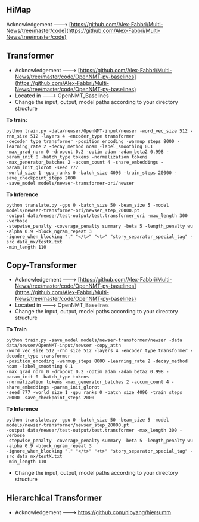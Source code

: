 
## HiMap
Acknowledgement --->    [https://github.com/Alex-Fabbri/Multi-News/tree/master/code](https://github.com/Alex-Fabbri/Multi-News/tree/master/code)  


## Transformer

 - Acknowledgement ---> [https://github.com/Alex-Fabbri/Multi-News/tree/master/code/OpenNMT-py-baselines](https://github.com/Alex-Fabbri/Multi-News/tree/master/code/OpenNMT-py-baselines)
- Located in ---> OpenNMT_Baselines
- Change the input, output, model paths according to your directory structure

**To train:**

    python train.py -data/newser/OpenNMT-input/newser -word_vec_size 512 -rnn_size 512 -layers 4 -encoder_type transformer 
    -decoder_type transformer -position_encoding -warmup_steps 8000 -learning_rate 2 -decay_method noam -label_smoothing 0.1 
    -max_grad_norm 0 -dropout 0.2 -optim adam -adam_beta2 0.998 -param_init 0 -batch_type tokens -normalization tokens 
    -max_generator_batches 2 -accum_count 4 -share_embeddings -param_init_glorot -seed 777
    -world_size 1 -gpu_ranks 0 -batch_size 4096 -train_steps 20000 -save_checkpoint_steps 2000 
    -save_model models/newser-transformer-ori/newser
**To Inference**

    python translate.py -gpu 0 -batch_size 50 -beam_size 5 -model models/newser-transformer-ori/newser_step_20000.pt
    -output data/newser/test-output/test.transformer_ori -max_length 300  -verbose
    -stepwise_penalty -coverage_penalty summary -beta 5 -length_penalty wu -alpha 0.9 -block_ngram_repeat 3
    -ignore_when_blocking "." "</t>" "<t>" "story_separator_special_tag" -src data_mx/testX.txt 
    -min_length 110

## Copy-Transformer

 - Acknowledgement ---> [https://github.com/Alex-Fabbri/Multi-News/tree/master/code/OpenNMT-py-baselines](https://github.com/Alex-Fabbri/Multi-News/tree/master/code/OpenNMT-py-baselines)
- Located in ---> OpenNMT_Baselines
- Change the input, output, model paths according to your directory structure

**To Train**

    python train.py -save_model models/newser-transformer/newser -data data/newser/OpenNMT-input/newser -copy_attn
    -word_vec_size 512 -rnn_size 512 -layers 4 -encoder_type transformer -decoder_type transformer 
    -position_encoding -warmup_steps 8000 -learning_rate 2 -decay_method noam -label_smoothing 0.1
    -max_grad_norm 0 -dropout 0.2 -optim adam -adam_beta2 0.998 -param_init 0 -batch_type tokens
    -normalization tokens -max_generator_batches 2 -accum_count 4 -share_embeddings -param_init_glorot
    -seed 777 -world_size 1 -gpu_ranks 0 -batch_size 4096 -train_steps 20000 -save_checkpoint_steps 2000

**To Inference**

    python translate.py -gpu 0 -batch_size 50 -beam_size 5 -model models/newser-transformer/newser_step_20000.pt
    -output data/newser/test-output/test.transformer -max_length 300 -verbose
    -stepwise_penalty -coverage_penalty summary -beta 5 -length_penalty wu -alpha 0.9 -block_ngram_repeat 3
    -ignore_when_blocking "." "</t>" "<t>" "story_separator_special_tag" -src data_mx/testX.txt
    -min_length 110
* Change the input, output, model paths according to your directory structure

## Hierarchical Transformer

 - Acknowledgement ---> https://github.com/nlpyang/hiersumm
